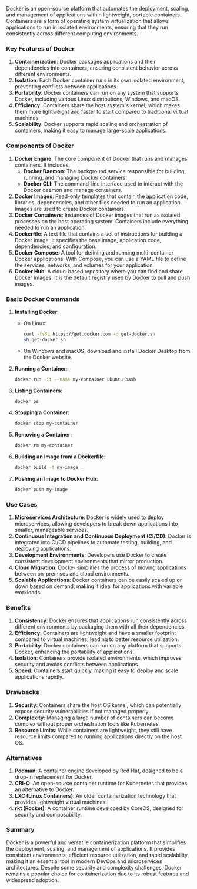 Docker is an open-source platform that automates the deployment, scaling, and management of applications within lightweight, portable containers. Containers are a form of operating system virtualization that allows applications to run in isolated environments, ensuring that they run consistently across different computing environments.

### Key Features of Docker

1. **Containerization**: Docker packages applications and their dependencies into containers, ensuring consistent behavior across different environments.
2. **Isolation**: Each Docker container runs in its own isolated environment, preventing conflicts between applications.
3. **Portability**: Docker containers can run on any system that supports Docker, including various Linux distributions, Windows, and macOS.
4. **Efficiency**: Containers share the host system's kernel, which makes them more lightweight and faster to start compared to traditional virtual machines.
5. **Scalability**: Docker supports rapid scaling and orchestration of containers, making it easy to manage large-scale applications.

### Components of Docker

1. **Docker Engine**: The core component of Docker that runs and manages containers. It includes:
   - **Docker Daemon**: The background service responsible for building, running, and managing Docker containers.
   - **Docker CLI**: The command-line interface used to interact with the Docker daemon and manage containers.
2. **Docker Images**: Read-only templates that contain the application code, libraries, dependencies, and other files needed to run an application. Images are used to create Docker containers.
3. **Docker Containers**: Instances of Docker images that run as isolated processes on the host operating system. Containers include everything needed to run an application.
4. **Dockerfile**: A text file that contains a set of instructions for building a Docker image. It specifies the base image, application code, dependencies, and configuration.
5. **Docker Compose**: A tool for defining and running multi-container Docker applications. With Compose, you can use a YAML file to define the services, networks, and volumes for your application.
6. **Docker Hub**: A cloud-based repository where you can find and share Docker images. It is the default registry used by Docker to pull and push images.

### Basic Docker Commands

1. **Installing Docker**:
   - On Linux:
     ```sh
     curl -fsSL https://get.docker.com -o get-docker.sh
     sh get-docker.sh
     ```
   - On Windows and macOS, download and install Docker Desktop from the Docker website.

2. **Running a Container**:
   ```sh
   docker run -it --name my-container ubuntu bash
   ```

3. **Listing Containers**:
   ```sh
   docker ps
   ```

4. **Stopping a Container**:
   ```sh
   docker stop my-container
   ```

5. **Removing a Container**:
   ```sh
   docker rm my-container
   ```

6. **Building an Image from a Dockerfile**:
   ```sh
   docker build -t my-image .
   ```

7. **Pushing an Image to Docker Hub**:
   ```sh
   docker push my-image
   ```

### Use Cases

1. **Microservices Architecture**: Docker is widely used to deploy microservices, allowing developers to break down applications into smaller, manageable services.
2. **Continuous Integration and Continuous Deployment (CI/CD)**: Docker is integrated into CI/CD pipelines to automate testing, building, and deploying applications.
3. **Development Environments**: Developers use Docker to create consistent development environments that mirror production.
4. **Cloud Migration**: Docker simplifies the process of moving applications between on-premises and cloud environments.
5. **Scalable Applications**: Docker containers can be easily scaled up or down based on demand, making it ideal for applications with variable workloads.

### Benefits

1. **Consistency**: Docker ensures that applications run consistently across different environments by packaging them with all their dependencies.
2. **Efficiency**: Containers are lightweight and have a smaller footprint compared to virtual machines, leading to better resource utilization.
3. **Portability**: Docker containers can run on any platform that supports Docker, enhancing the portability of applications.
4. **Isolation**: Containers provide isolated environments, which improves security and avoids conflicts between applications.
5. **Speed**: Containers start quickly, making it easy to deploy and scale applications rapidly.

### Drawbacks

1. **Security**: Containers share the host OS kernel, which can potentially expose security vulnerabilities if not managed properly.
2. **Complexity**: Managing a large number of containers can become complex without proper orchestration tools like Kubernetes.
3. **Resource Limits**: While containers are lightweight, they still have resource limits compared to running applications directly on the host OS.

### Alternatives

1. **Podman**: A container engine developed by Red Hat, designed to be a drop-in replacement for Docker.
2. **CRI-O**: An open-source container runtime for Kubernetes that provides an alternative to Docker.
3. **LXC (Linux Containers)**: An older containerization technology that provides lightweight virtual machines.
4. **rkt (Rocket)**: A container runtime developed by CoreOS, designed for security and composability.

### Summary

Docker is a powerful and versatile containerization platform that simplifies the deployment, scaling, and management of applications. It provides consistent environments, efficient resource utilization, and rapid scalability, making it an essential tool in modern DevOps and microservices architectures. Despite some security and complexity challenges, Docker remains a popular choice for containerization due to its robust features and widespread adoption.